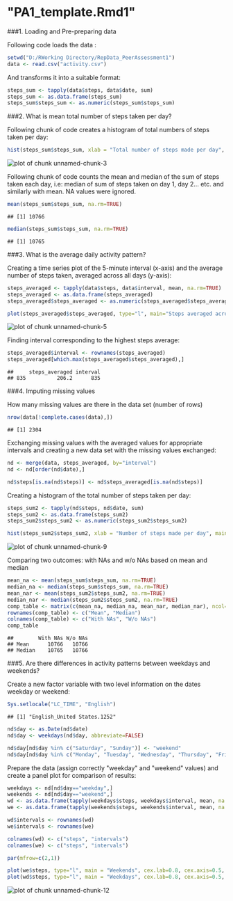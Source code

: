 "PA1_template.Rmd1"
===============================

###1. Loading and Pre-preparing data

Following code loads the data :


```r
setwd("D:/RWorking Directory/RepData_PeerAssessment1")
data <- read.csv("activity.csv")
```

And transforms it into a suitable format:

```r
steps_sum <- tapply(data$steps, data$date, sum)
steps_sum <- as.data.frame(steps_sum)
steps_sum$steps_sum <- as.numeric(steps_sum$steps_sum)
```

###2. What is mean total number of steps taken per day?

Following chunk of code creates a histogram of total numbers of steps taken per day:


```r
hist(steps_sum$steps_sum, xlab = "Total number of steps made per day", main= "Histogram of total steps made per day", cex.main = 1.2, cex.lab=0.8, font.lab = 3)
```

![plot of chunk unnamed-chunk-3](figure/unnamed-chunk-3.png) 

Following chunk of code counts the mean and median of the sum of steps taken each day, i.e: median of sum of steps taken on day 1, day 2... etc. and similarly with mean. NA values were ignored.


```r
mean(steps_sum$steps_sum, na.rm=TRUE)
```

```
## [1] 10766
```

```r
median(steps_sum$steps_sum, na.rm=TRUE)
```

```
## [1] 10765
```

###3. What is the average daily activity pattern?

Creating a time series plot of the 5-minute interval (x-axis) and the average number of steps taken, averaged across all days (y-axis):


```r
steps_averaged <- tapply(data$steps, data$interval, mean, na.rm=TRUE)
steps_averaged <- as.data.frame(steps_averaged)
steps_averaged$steps_averaged <- as.numeric(steps_averaged$steps_averaged)

plot(steps_averaged$steps_averaged, type="l", main="Steps averaged across all days based on intervals", xlab="Intervals", ylab="Steps Averaged", cex.main = 1.2, cex.lab=0.8, font.lab = 3)
```

![plot of chunk unnamed-chunk-5](figure/unnamed-chunk-5.png) 

Finding interval corresponding to the highest steps average:


```r
steps_averaged$interval <- rownames(steps_averaged)
steps_averaged[which.max(steps_averaged$steps_averaged),]
```

```
##     steps_averaged interval
## 835          206.2      835
```

###4. Imputing missing values

How many missing values are there in the data set (number of rows)

```r
nrow(data[!complete.cases(data),])
```

```
## [1] 2304
```

Exchanging missing values with the averaged values for appropriate intervals and creating a new data set with the missing values exchanged:


```r
nd <- merge(data, steps_averaged, by="interval")
nd <- nd[order(nd$date),]

nd$steps[is.na(nd$steps)] <- nd$steps_averaged[is.na(nd$steps)]
```

Creating a histogram of the total number of steps taken per day:


```r
steps_sum2 <- tapply(nd$steps, nd$date, sum)
steps_sum2 <- as.data.frame(steps_sum2)
steps_sum2$steps_sum2 <- as.numeric(steps_sum2$steps_sum2)

hist(steps_sum2$steps_sum2, xlab = "Number of steps made per day", main= "Histogram of total steps made per day (NAs exluded)", cex.main = 1.2, cex.lab=0.8, font.lab=3)
```

![plot of chunk unnamed-chunk-9](figure/unnamed-chunk-9.png) 

Comparing two outcomes: with NAs and w/o NAs based on mean and median


```r
mean_na <- mean(steps_sum$steps_sum, na.rm=TRUE)
median_na <- median(steps_sum$steps_sum, na.rm=TRUE)
mean_nar <- mean(steps_sum2$steps_sum2, na.rm=TRUE)
median_nar <- median(steps_sum2$steps_sum2, na.rm=TRUE)
comp_table <- matrix(c(mean_na, median_na, mean_nar, median_nar), ncol=2)
rownames(comp_table) <- c("Mean", "Median")
colnames(comp_table) <- c("With NAs", "W/o NAs")
comp_table
```

```
##        With NAs W/o NAs
## Mean      10766   10766
## Median    10765   10766
```

###5. Are there differences in activity patterns between weekdays and weekends?

Create a new factor variable with two level information on the dates weekday or weekend:


```r
Sys.setlocale("LC_TIME", "English")
```

```
## [1] "English_United States.1252"
```

```r
nd$day <- as.Date(nd$date)
nd$day <- weekdays(nd$day, abbreviate=FALSE)

nd$day[nd$day %in% c("Saturday", "Sunday")] <- "weekend"
nd$day[nd$day %in% c("Monday", "Tuesday", "Wednesday", "Thursday", "Friday")] <- "weekday"
```

Prepare the data (assign correctly "weekday" and "weekend" values) and create a panel plot for comparison of results:


```r
weekdays <- nd[nd$day=="weekday",] 
weekends <- nd[nd$day=="weekend",]
wd <- as.data.frame(tapply(weekdays$steps, weekdays$interval, mean, na.rm=TRUE))
we <- as.data.frame(tapply(weekends$steps, weekends$interval, mean, na.rm=TRUE))

wd$intervals <- rownames(wd)
we$intervals <- rownames(we)

colnames(wd) <- c("steps", "intervals")
colnames(we) <- c("steps", "intervals")

par(mfrow=c(2,1))

plot(we$steps, type="l", main = "Weekends", cex.lab=0.8, cex.axis=0.5, font.lab=3, cex.main=1, xlab="Intervals", ylab="Number of steps", col="blue")
plot(wd$steps, type="l", main = "Weekdays", cex.lab=0.8, cex.axis=0.5, font.lab=3, cex.main=1, xlab="Intervals", ylab="Number of steps", col="blue")
```

![plot of chunk unnamed-chunk-12](figure/unnamed-chunk-12.png) 


